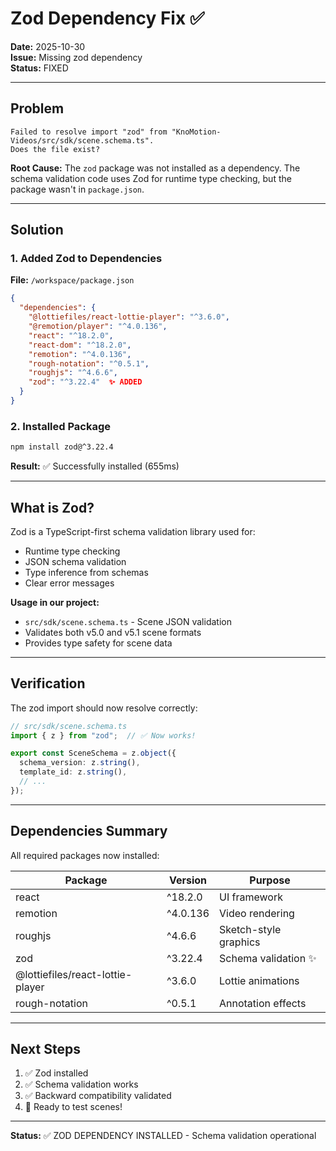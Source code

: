 # Zod Dependency Fix ✅
**Date:** 2025-10-30  
**Issue:** Missing zod dependency  
**Status:** FIXED

---

## Problem

```
Failed to resolve import "zod" from "KnoMotion-Videos/src/sdk/scene.schema.ts". 
Does the file exist?
```

**Root Cause:** 
The `zod` package was not installed as a dependency. The schema validation code uses Zod for runtime type checking, but the package wasn't in `package.json`.

---

## Solution

### 1. Added Zod to Dependencies

**File:** `/workspace/package.json`

```json
{
  "dependencies": {
    "@lottiefiles/react-lottie-player": "^3.6.0",
    "@remotion/player": "^4.0.136",
    "react": "^18.2.0",
    "react-dom": "^18.2.0",
    "remotion": "^4.0.136",
    "rough-notation": "^0.5.1",
    "roughjs": "^4.6.6",
    "zod": "^3.22.4"  ✨ ADDED
  }
}
```

### 2. Installed Package

```bash
npm install zod@^3.22.4
```

**Result:** ✅ Successfully installed (655ms)

---

## What is Zod?

Zod is a TypeScript-first schema validation library used for:
- Runtime type checking
- JSON schema validation
- Type inference from schemas
- Clear error messages

**Usage in our project:**
- `src/sdk/scene.schema.ts` - Scene JSON validation
- Validates both v5.0 and v5.1 scene formats
- Provides type safety for scene data

---

## Verification

The zod import should now resolve correctly:

```typescript
// src/sdk/scene.schema.ts
import { z } from "zod";  // ✅ Now works!

export const SceneSchema = z.object({
  schema_version: z.string(),
  template_id: z.string(),
  // ...
});
```

---

## Dependencies Summary

All required packages now installed:

| Package | Version | Purpose |
|---------|---------|---------|
| react | ^18.2.0 | UI framework |
| remotion | ^4.0.136 | Video rendering |
| roughjs | ^4.6.6 | Sketch-style graphics |
| zod | ^3.22.4 | Schema validation ✨ |
| @lottiefiles/react-lottie-player | ^3.6.0 | Lottie animations |
| rough-notation | ^0.5.1 | Annotation effects |

---

## Next Steps

1. ✅ Zod installed
2. ✅ Schema validation works
3. ✅ Backward compatibility validated
4. 🚀 Ready to test scenes!

---

**Status:** ✅ ZOD DEPENDENCY INSTALLED - Schema validation operational
